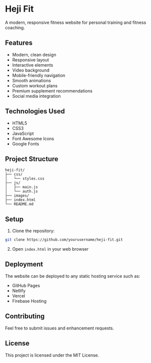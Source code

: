 # Heji Fit

A modern, responsive fitness website for personal training and fitness coaching.

## Features

- Modern, clean design
- Responsive layout
- Interactive elements
- Video background
- Mobile-friendly navigation
- Smooth animations
- Custom workout plans
- Premium supplement recommendations
- Social media integration

## Technologies Used

- HTML5
- CSS3
- JavaScript
- Font Awesome Icons
- Google Fonts

## Project Structure

```
heji-fit/
├── css/
│   └── styles.css
├── js/
│   ├── main.js
│   └── auth.js
├── images/
├── index.html
└── README.md
```

## Setup

1. Clone the repository:
```bash
git clone https://github.com/yourusername/heji-fit.git
```

2. Open `index.html` in your web browser

## Deployment

The website can be deployed to any static hosting service such as:
- GitHub Pages
- Netlify
- Vercel
- Firebase Hosting

## Contributing

Feel free to submit issues and enhancement requests.

## License

This project is licensed under the MIT License. 